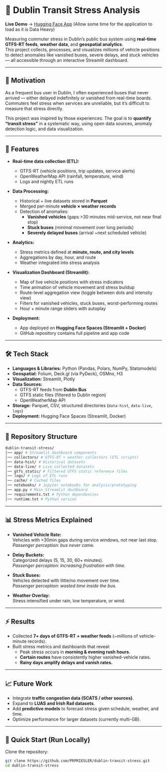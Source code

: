 # 🚌 Dublin Transit Stress Analysis

**Live Demo** → [Hugging Face App](https://akii0-dublin-stress-analysis.hf.space/) (Allow some time for the application to load as it is Data Heavy)

Measuring commuter stress in Dublin’s public bus system using **real-time GTFS-RT feeds**, **weather data**, and **geospatial analytics**.  
This project collects, processes, and visualizes millions of vehicle positions to detect anomalies like vanished buses, severe delays, and stuck vehicles — all accessible through an interactive Streamlit dashboard.

---

## 📌 Motivation

As a frequent bus user in Dublin, I often experienced buses that never arrived — either delayed indefinitely or vanished from real-time boards. Commuters feel stress when services are unreliable, but it’s difficult to measure that stress directly.

This project was inspired by those experiences. The goal is to **quantify “transit stress”** in a systematic way, using open data sources, anomaly detection logic, and data visualization.

---

## 🚀 Features

- **Real-time data collection (ETL):**

  - GTFS-RT (vehicle positions, trip updates, service alerts)
  - OpenWeatherMap API (rainfall, temperature, wind)
  - Logs and nightly ETL runs

- **Data Processing:**

  - Historical + live datasets stored in **Parquet**
  - Merged per-minute **vehicle × weather records**
  - Detection of anomalies:
    - **Vanished vehicles** (gaps >30 minutes mid-service, not near final stop)
    - **Stuck buses** (minimal movement over long periods)
    - **Severely delayed buses** (arrival ~next scheduled vehicle)

- **Analytics:**

  - Stress metrics defined at **minute, route, and city levels**
  - Aggregations by day, hour, and route
  - Weather integrated into stress analysis

- **Visualization Dashboard (Streamlit):**

  - Map of live vehicle positions with stress indicators
  - Time animation of vehicle movement and stress buildup
  - Route-level aggregation view (toggle between dots and intensity view)
  - Filters for vanished vehicles, stuck buses, worst-performing routes
  - Hour + minute range sliders with autoplay

- **Deployment:**
  - App deployed on **Hugging Face Spaces (Streamlit + Docker)**
  - GitHub repository contains full pipeline and app code

---

## 🛠️ Tech Stack

- **Languages & Libraries:** Python (Pandas, Polars, NumPy, Statsmodels)
- **Geospatial:** Folium, Deck.gl (via PyDeck), OSMnx, H3
- **Visualization:** Streamlit, Plotly
- **Data Sources:**
  - GTFS-RT feeds from **Dublin Bus**
  - GTFS static files (filtered to Dublin region)
  - OpenWeatherMap API
- **Storage:** Parquet, CSV, structured directories (`data-hist`, `data-live`, `logs`)
- **Deployment:** Hugging Face Spaces (Streamlit, Docker)

---

## 📂 Repository Structure

```bash
dublin-transit-stress/
│── app/ # Streamlit dashboard components
│── collectors/ # GTFS-RT + weather collectors (ETL scripts)
│── data-hist/ # Historical datasets
│── data-live/ # Live collected datasets
│── gtfs_static/ # Filtered GTFS static reference files
│── logs/ # Logs of ETL runs
│── cache/ # Cached files
│── notebooks/ # Jupyter notebooks for analysis/prototyping
│── app.py # Main Streamlit dashboard
│── requirements.txt # Python dependencies
│── runtime.txt # Python version
```

---

## 📊 Stress Metrics Explained

- **Vanished Vehicle Rate:**  
  Vehicles with >30min gaps during service windows, not near last stop.  
  _Passenger perception: bus never came._

- **Delay Buckets:**  
  Categorized delays (5, 15, 30, 60+ minutes).  
  _Passenger perception: increasing frustration with time._

- **Stuck Buses:**  
  Vehicles detected with little/no movement over time.  
  _Passenger perception: wasted time inside the bus._

- **Weather Overlay:**  
  Stress intensified under rain, low temperature, or wind.

---

## ⚡ Results

- Collected **7+ days of GTFS-RT + weather feeds** (~millions of vehicle-minute records).
- Built stress metrics and dashboards that reveal:
  - Peak stress occurs in **morning & evening rush hours**.
  - **Certain routes** have consistently higher vanished-vehicle rates.
  - **Rainy days amplify delays and vanish rates.**

---

## 📈 Future Work

- Integrate **traffic congestion data (SCATS / other sources)**.
- Expand to **LUAS and Irish Rail datasets**.
- Add **predictive models** to forecast stress given schedule, weather, and time.
- Optimize performance for larger datasets (currently multi-GB).

---

## 🚀 Quick Start (Run Locally)

Clone the repository:

```bash
git clone https://github.com/PRPRIESLER/dublin-transit-stress.git
cd dublin-transit-stress
```
